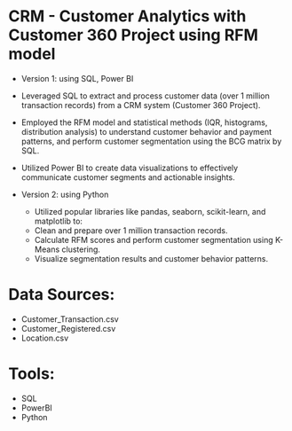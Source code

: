 # CRM - Customer Analytics with Customer 360 Project using RFM model

-	Version 1: using SQL, Power BI
  -	Leveraged SQL to extract and process customer data (over 1 million transaction records) from a CRM system (Customer 360 Project).
  -	Employed the RFM model and statistical methods (IQR, histograms, distribution analysis) to understand customer behavior and payment patterns, and perform customer segmentation using the BCG matrix by SQL.
  -	Utilized Power BI to create data visualizations to effectively communicate customer segments and actionable insights.

- Version 2: using Python
  - Utilized popular libraries like pandas, seaborn, scikit-learn, and matplotlib to:
  - Clean and prepare over 1 million transaction records.
  - Calculate RFM scores and perform customer segmentation using K-Means clustering.
  - Visualize segmentation results and customer behavior patterns.


# Data Sources:
- Customer_Transaction.csv
- Customer_Registered.csv
- Location.csv

# Tools:
- SQL
- PowerBI
- Python
